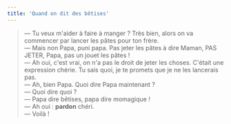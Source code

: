 ```yaml
---
title: 'Quand on dit des bêtises'
---
```


> — Tu veux m'aider à faire à manger ? Très bien, alors on va commencer par lancer les pâtes pour ton frère.  
> — Mais non Papa, puni papa. Pas jeter les pâtes à dire Maman, PAS JETER, Papa, pas un jouet les pâtes !  
> — Ah oui, c'est vrai, on n'a pas le droit de jeter les choses. C'était une expression chérie. Tu sais quoi, je te promets que je ne les lancerais pas.  
> — Ah, bien Papa. Quoi dire Papa maintenant ?  
> — Quoi dire quoi ?  
> — Papa dire bêtises, papa dire momagique !  
> — Ah oui : **pardon** chéri.  
> — Voilà !
